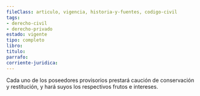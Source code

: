 ```yaml
---
fileClass: articulo, vigencia, historia-y-fuentes, codigo-civil
tags:
- derecho-civil
- derecho-privado
estado: vigente
tipo: completo
libro:
titulo:
parrafo:
corriente-juridica:
---
```

Cada uno de los poseedores provisorios prestará caución de conservación y restitución, y hará suyos los respectivos frutos e intereses.